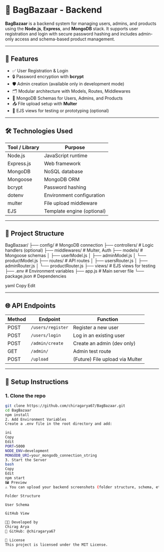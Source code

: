 # 👜 BagBazaar - Backend

**BagBazaar** is a backend system for managing users, admins, and products using the **Node.js**, **Express**, and **MongoDB** stack. It supports user registration and login with secure password hashing and includes admin-only access and schema-based product management.

---

## 📌 Features

- ✅ User Registration & Login  
- 🔒 Password encryption with **bcrypt**  
- 🛡️ Admin creation (available only in development mode)  
- 🗂️ Modular architecture with Models, Routes, Middlewares  
- 🧾 MongoDB Schemas for Users, Admins, and Products  
- 📤 File upload setup with **Multer**  
- 📑 EJS views for testing or prototyping (optional)  

---

## 🛠️ Technologies Used

| Tool / Library | Purpose                    |
|----------------|----------------------------|
| Node.js        | JavaScript runtime         |
| Express.js     | Web framework              |
| MongoDB        | NoSQL database             |
| Mongoose       | MongoDB ORM                |
| bcrypt         | Password hashing           |
| dotenv         | Environment configuration  |
| multer         | File upload middleware     |
| EJS            | Template engine (optional) |

---

## 📁 Project Structure

BagBazaar/
├── config/ # MongoDB connection
├── controllers/ # Logic handlers (optional)
├── middlewares/ # Multer, Auth
├── models/ # Mongoose schemas
│ ├── userModel.js
│ ├── adminModel.js
│ └── productModel.js
├── routes/ # API routes
│ ├── usersRouter.js
│ ├── adminRouter.js
│ └── productRouter.js
├── views/ # EJS views for testing
├── .env # Environment variables
├── app.js # Main server file
└── package.json # Dependencies

yaml
Copy
Edit

---

## 🌐 API Endpoints

| Method | Endpoint             | Function                         |
|--------|----------------------|----------------------------------|
| POST   | `/users/register`    | Register a new user              |
| POST   | `/users/login`       | Log in an existing user          |
| POST   | `/admin/create`      | Create an admin (dev only)       |
| GET    | `/admin/`            | Admin test route                 |
| POST   | `/upload`            | (Future) File upload via Multer  |

---

## 🧪 Setup Instructions

### 1. Clone the repo

```bash
git clone https://github.com/chiragarya67/BagBazaar.git
cd BagBazaar
npm install
2. Add Environment Variables
Create a .env file in the root directory and add:

ini
Copy
Edit
PORT=5000
NODE_ENV=development
MONGODB_URI=your_mongodb_connection_string
3. Start the Server
bash
Copy
Edit
npm start
🖼️ Preview
⚠️ You can upload your backend screenshots (folder structure, schema, etc.) and replace the links below with actual paths.

Folder Structure

User Schema

GitHub View

👨‍💻 Developed by
Chirag Arya
🔗 GitHub: @chiragarya67

📄 License
This project is licensed under the MIT License.
